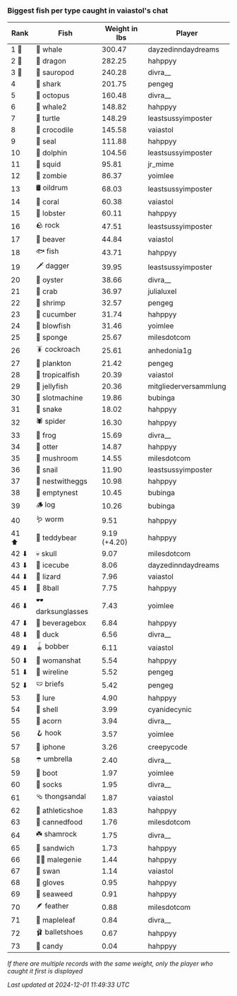### Biggest fish per type caught in vaiastol's chat
| Rank | Fish | Weight in lbs | Player |
|------|--------|-----------|---------|
| 1 🥇  | 🐳 whale | 300.47 | dayzedinndaydreams |
| 2 🥈  | 🐉 dragon | 282.25 | hahppyy |
| 3 🥉  | 🦕 sauropod | 240.28 | divra__ |
| 4  | 🦈 shark | 201.75 | pengeg |
| 5  | 🐙 octopus | 160.48 | divra__ |
| 6  | 🐋 whale2 | 148.82 | hahppyy |
| 7  | 🐢 turtle | 148.29 | leastsussyimposter |
| 8  | 🐊 crocodile | 145.58 | vaiastol |
| 9  | 🦭 seal | 111.88 | hahppyy |
| 10  | 🐬 dolphin | 104.56 | leastsussyimposter |
| 11  | 🦑 squid | 95.81 | jr_mime |
| 12  | 🧟 zombie | 86.37 | yoimlee |
| 13  | 🛢️ oildrum | 68.03 | leastsussyimposter |
| 14  | 🪸 coral | 60.38 | vaiastol |
| 15  | 🦞 lobster | 60.11 | hahppyy |
| 16  | 🪨 rock | 47.51 | leastsussyimposter |
| 17  | 🦫 beaver | 44.84 | vaiastol |
| 18  | 🐟 fish | 43.71 | hahppyy |
| 19  | 🗡️ dagger | 39.95 | leastsussyimposter |
| 20  | 🦪 oyster | 38.66 | divra__ |
| 21  | 🦀 crab | 36.97 | julialuxel |
| 22  | 🦐 shrimp | 32.57 | pengeg |
| 23  | 🥒 cucumber | 31.74 | hahppyy |
| 24  | 🐡 blowfish | 31.46 | yoimlee |
| 25  | 🧽 sponge | 25.67 | milesdotcom |
| 26  | 🪳 cockroach | 25.61 | anhedonia1g |
| 27  | 🦠 plankton | 21.42 | pengeg |
| 28  | 🐠 tropicalfish | 20.39 | vaiastol |
| 29  | 🪼 jellyfish | 20.36 | mitgliederversammlung |
| 30  | 🎰 slotmachine | 19.86 | bubinga |
| 31  | 🐍 snake | 18.02 | hahppyy |
| 32  | 🕷️ spider | 16.30 | hahppyy |
| 33  | 🐸 frog | 15.69 | divra__ |
| 34  | 🦦 otter | 14.87 | hahppyy |
| 35  | 🍄 mushroom | 14.55 | milesdotcom |
| 36  | 🐌 snail | 11.90 | leastsussyimposter |
| 37  | 🪺 nestwitheggs | 10.98 | hahppyy |
| 38  | 🪹 emptynest | 10.45 | bubinga |
| 39  | 🪵 log | 10.26 | bubinga |
| 40  | 🪱 worm | 9.51 | hahppyy |
| 41 ⬆ | 🧸 teddybear | 9.19 (+4.20) | hahppyy |
| 42 ⬇ | 💀 skull | 9.07 | milesdotcom |
| 43 ⬇ | 🧊 icecube | 8.06 | dayzedinndaydreams |
| 44 ⬇ | 🦎 lizard | 7.96 | vaiastol |
| 45 ⬇ | 🎱 8ball | 7.75 | hahppyy |
| 46 ⬇ | 🕶️ darksunglasses | 7.43 | yoimlee |
| 47 ⬇ | 🧃 beveragebox | 6.84 | hahppyy |
| 48 ⬇ | 🦆 duck | 6.56 | divra__ |
| 49 ⬇ | 🪀 bobber | 6.11 | vaiastol |
| 50 ⬇ | 👒 womanshat | 5.54 | hahppyy |
| 51 ⬇ | 🧵 wireline | 5.52 | pengeg |
| 52 ⬇ | 🩲 briefs | 5.42 | pengeg |
| 53  | 🎏 lure | 4.90 | hahppyy |
| 54  | 🐚 shell | 3.99 | cyanidecynic |
| 55  | 🌰 acorn | 3.94 | divra__ |
| 56  | 🪝 hook | 3.57 | yoimlee |
| 57  | 📱 iphone | 3.26 | creepycode |
| 58  | ☂️ umbrella | 2.40 | divra__ |
| 59  | 👢 boot | 1.97 | yoimlee |
| 60  | 🧦 socks | 1.95 | divra__ |
| 61  | 🩴 thongsandal | 1.87 | vaiastol |
| 62  | 👟 athleticshoe | 1.83 | hahppyy |
| 63  | 🥫 cannedfood | 1.76 | milesdotcom |
| 64  | ☘️ shamrock | 1.75 | divra__ |
| 65  | 🥪 sandwich | 1.73 | hahppyy |
| 66  | 🧞‍♂ malegenie | 1.44 | hahppyy |
| 67  | 🦢 swan | 1.14 | vaiastol |
| 68  | 🧤 gloves | 0.95 | hahppyy |
| 69  | 🌿 seaweed | 0.91 | hahppyy |
| 70  | 🪶 feather | 0.88 | milesdotcom |
| 71  | 🍁 mapleleaf | 0.84 | divra__ |
| 72  | 🩰 balletshoes | 0.67 | hahppyy |
| 73  | 🍬 candy | 0.04 | hahppyy |

_If there are multiple records with the same weight, only the player who caught it first is displayed_

_Last updated at 2024-12-01 11:49:33 UTC_